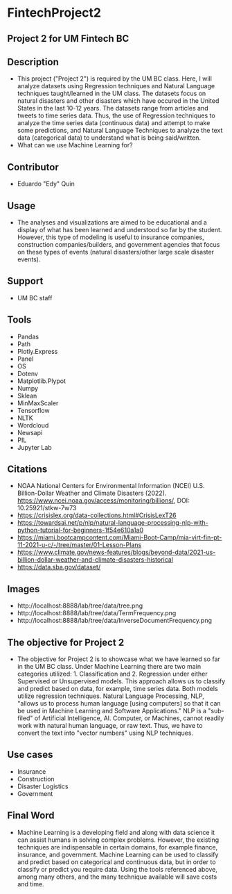 # FintechProject2
## Project 2 for UM Fintech BC
## Description
+ This project ("Project 2") is required by the UM BC class. Here, I will analyze datasets using Regression techniques and Natural Language techniques taught/learned in the UM class. The datasets focus on natural disasters and other disasters which have occured in the United States in the last 10-12 years. The datasets range from articles and tweets to time series data. Thus, the use of Regression techniques to analyze the time series data (continuous data) and attempt to make some predictions, and Natural Language Techniques to analyze the text data (categorical data) to understand what is being said/written. 
+ What can we use Machine Learning for? 

## Contributor
+ Eduardo "Edy" Quin

## Usage
+ The analyses and visualizations are aimed to be educational and a display of what has been learned and understood so far by the student. However, this type of modeling is useful to insurance companies, construction companies/builders, and government agencies that focus on these types of events (natural disasters/other large scale disaster events). 

## Support
+ UM BC staff

## Tools
+ Pandas
+ Path
+ Plotly.Express
+ Panel
+ OS
+ Dotenv
+ Matplotlib.Plypot
+ Numpy
+ Sklean
+ MinMaxScaler
+ Tensorflow
+ NLTK
+ Wordcloud
+ Newsapi
+ PIL
+ Jupyter Lab

## Citations
+ NOAA National Centers for Environmental Information (NCEI) U.S. Billion-Dollar Weather and Climate Disasters (2022). https://www.ncei.noaa.gov/access/monitoring/billions/, DOI: 10.25921/stkw-7w73
+ https://crisislex.org/data-collections.html#CrisisLexT26
+ https://towardsai.net/p/nlp/natural-language-processing-nlp-with-python-tutorial-for-beginners-1f54e610a1a0
+ https://miami.bootcampcontent.com/Miami-Boot-Camp/mia-virt-fin-pt-11-2021-u-c/-/tree/master/01-Lesson-Plans
+ https://www.climate.gov/news-features/blogs/beyond-data/2021-us-billion-dollar-weather-and-climate-disasters-historical
+ https://data.sba.gov/dataset/

## Images
+ http://localhost:8888/lab/tree/data/tree.png
+ http://localhost:8888/lab/tree/data/TermFrequency.png
+ http://localhost:8888/lab/tree/data/InverseDocumentFrequency.png

## The objective for Project 2
+ The objective for Project 2 is to showcase what we have learned so far in the UM BC class. Under Machine Learning there are two main categories utilized: 1. Classification and 2. Regression under either Supervised or Unsupervised models. This approach allows us to classify and predict based on data, for example, time series data. Both models utilize regression techniques. Natural Language Processing, NLP, "allows us to process human language [using computers] so that it can be used in Machine Learning and Software Applications." NLP is a "sub-filed" of Artificial Intelligence, AI. Computer, or Machines, cannot readily work with natural human language, or raw text. Thus, we have to convert the text into "vector numbers" using NLP techniques.
 
## Use cases 
+ Insurance
+ Construction
+ Disaster Logistics
+ Government

## Final Word
+ Machine Learning is a developing field and along with data science it can assist humans in solving complex problems. However, the existing techniques are indispensable in certain domains, for example finance, insurance, and government. Machine Learning can be used to classify and predict based on categorical and continuous data, but in order to classify or predict you require data. Using the tools referenced above, among many others, and the many technique available will save costs and time. 




